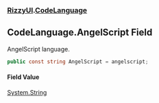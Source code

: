 ### [RizzyUI](RizzyUI 'RizzyUI').[CodeLanguage](RizzyUI.CodeLanguage 'RizzyUI.CodeLanguage')

## CodeLanguage.AngelScript Field

AngelScript language.

```csharp
public const string AngelScript = angelscript;
```

#### Field Value
[System.String](https://docs.microsoft.com/en-us/dotnet/api/System.String 'System.String')